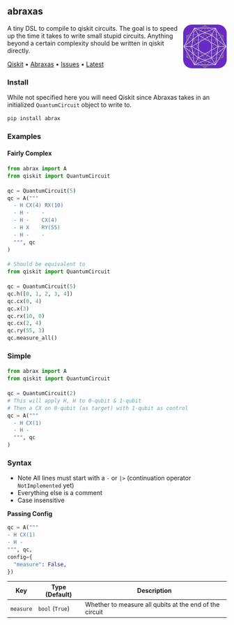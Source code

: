 ## abraxas

<img src="./test/icon.svg" width="100" height="100" align="right" />

A tiny DSL to compile to qiskit circuits. The goal is to speed up the time it takes to write small stupid circuits. Anything beyond a certain complexity should be written in qiskit directly.

[Qiskit](https://qiskit.org/) &bullet; [Abraxas](https://foundation.fandom.com/wiki/Abraxas_Conjecture) &bullet; [Issues](https://github.com/plutoniumm/abraxas/issues) &bullet; [Latest](https://github.com/plutoniumm/abraxas/releases/latest)

### Install
While not specified here you will need Qiskit since Abraxas takes in an initialized `QuantumCircuit` object to write to.
```py
pip install abrax
```

### Examples
#### Fairly Complex
```python
from abrax import A
from qiskit import QuantumCircuit

qc = QuantumCircuit(5)
qc = A("""
  - H CX(4) RX(10)
  - H -    -
  - H -    CX(4)
  - H X    RY(55)
  - H -    -
  """, qc
)

# Should be equivalent to
from qiskit import QuantumCircuit

qc = QuantumCircuit(5)
qc.h([0, 1, 2, 3, 4])
qc.cx(0, 4)
qc.x(3)
qc.rx(10, 0)
qc.cx(2, 4)
qc.ry(55, 3)
qc.measure_all()
```

### Simple
```python
from abrax import A
from qiskit import QuantumCircuit

qc = QuantumCircuit(2)
# This will apply H, H to 0-qubit & 1-qubit
# Then a CX on 0-qubit (as target) with 1-qubit as control
qc = A("""
  - H CX(1)
  - H -
  """, qc
)
```

### Syntax
- Note All lines must start with a `-` or `|>` (continuation operator `NotImplemented` yet)
- Everything else is a comment
- Case insensitive

**Passing Config**
```python
qc = A("""
- H CX(1)
- H -
""", qc,
config={
  "measure": False,
})
```

| Key | Type (Default) | Description |
| --- | --- | --- |
| `measure` | `bool` (`True`) | Whether to measure all qubits at the end of the circuit |

